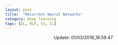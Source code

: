 ```yaml
---
layout: post
title:  "Recurrent Neural Networks"
category: Deep learning
tags: [DL, NLP, CV, CL]
---
```






<center> Update: 01/03/2018_18:58:47</center>

  	
